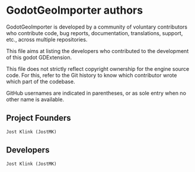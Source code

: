 # GodotGeoImporter authors

GodotGeoImporter is developed by a community of voluntary contributors who
contribute code, bug reports, documentation, translations, support, etc.,
across multiple repositories.

This file aims at listing the developers who contributed to the development of 
this godot GDExtension.

This file does not strictly reflect copyright ownership for the engine
source code. For this, refer to the Git history to know which contributor
wrote which part of the codebase.

GitHub usernames are indicated in parentheses, or as sole entry when no other
name is available.

## Project Founders

    Jost Klink (JostMK)

## Developers

    Jost Klink (JostMK)